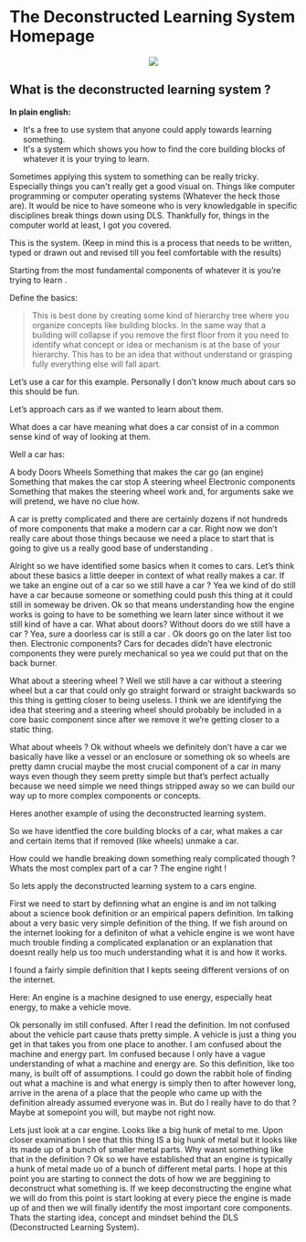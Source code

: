 # The Deconstructed Learning System Homepage

<p align="center">
<img src="https://i.imgur.com/Yky4kVY.png">
</p>

## What is the deconstructed learning system ?

**In plain english:**

- It's a free to use system that anyone could apply towards learning something.
- It's a system which shows you how to find the core building blocks of whatever it is your trying to learn.

Sometimes applying this system to something can be really tricky. Especially things you can't really get a good visual on. Things like computer programming or computer operating systems (Whatever the heck those are).
It would be nice to have someone who is very knowledgable in specific disciplines break things down using DLS.
Thankfully for, things in the computer world at least, I got you covered.

This is the system.
(Keep in mind this is a process that needs to be written, typed or drawn out and revised till you feel comfortable with the results)

Starting from the most fundamental components of whatever it is you’re trying to learn .

Define the basics:
> This is best done by creating some kind of hierarchy tree where you organize concepts like building blocks.
In the same way that a building will collapse if you remove the first floor from it you need to identify what concept or idea or mechanism is at the base of your hierarchy. This has to be an idea that without understand or grasping fully everything else will fall apart.

Let’s use a car for this example. Personally I don’t know much about cars so this should be fun.

Let’s approach cars as if we wanted to learn about them.

What does a car have meaning what does a car consist of in a common sense kind of way of looking at them.

Well a car has:

A body
Doors
Wheels
Something that makes the car go (an engine)
Something that makes the car stop
A steering wheel
Electronic components
Something that makes the steering wheel work and, for arguments sake we will pretend, we have no clue how.


A car is pretty complicated and there are certainly dozens if not hundreds of more components that make a modern car a car. Right now we don’t really care about those things because we need a place to start that is going to give us a really good base of understanding .

Alright so we have identified some basics when it comes to cars. Let’s think about these basics a little deeper in context of what really makes a car.
If we take an engine out of a car so we still have a car ? Yea we kind of do still have a car because someone or something could push this thing at it could still in someway be driven.
Ok so that means understanding how the engine works is going to have to be something we learn later since without it we still kind of have a car.
What about doors? Without doors do we still have a car ? Yea, sure a doorless car is still a car . Ok doors go on the later list too then.
Electronic components? Cars for decades didn’t have electronic components they were purely mechanical so yea we could put that on the back burner.

What about a steering wheel ? Well we still have a car without a steering wheel but a car that could only go straight forward or straight backwards so this thing is getting closer to being useless. I think we are identifying the idea that steering and a steering wheel should probably be included in a core basic component since after we remove it we’re getting closer to a static thing.


What about wheels ?
Ok without wheels we definitely don’t have a car we basically have like a vessel or an enclosure or something ok so wheels are pretty damn crucial maybe the most crucial component of a car in many ways even though they seem pretty simple but that’s perfect actually because we need simple we need things stripped away so we can build our way up to more complex components or concepts.


Heres another example of using the deconstructed learning system. 

So we have identfied the core building blocks of a car, what makes a car and certain items that if removed (like wheels) unmake a car.

How could we handle breaking down something realy complicated though ? 
Whats the most complex part of a car ? The engine right !

So lets apply the deconstructed learning system to a cars engine.

First we need to start by definning what an engine is and im not talking about a science book definition or an empirical papers definition. Im talking about a very basic very simple definition of the thing.
If we fish around on the internet looking for a definiton of what a vehicle engine is we wont have much trouble finding a complicated explanation or an explanation that doesnt really help us too much understanding what it is and how it works.

I found a fairly simple definition that I kepts seeing different versions of on the internet.

Here:
An engine is a machine designed to use energy, especially heat energy, to make a vehicle move.

Ok personally im still confused. After I read the definition.
Im not confused about the vehicle part cause thats pretty simple. A vehicle is just a thing you get in that takes you from one place to another. 
I am confused about the machine and energy part.
Im confused because I only have a vague understanding of what a machine and energy are.
So this definition, like too many, is built off of assumptions.
I could go down the rabbit hole of finding out what a machine is and what energy is simply then to after however long, arrive in the arena of a place that the people who came up with the definition already assumed everyone was in.
But do I really have to do that ? Maybe at somepoint you will, but maybe not right now.

Lets just look at a car engine.
Looks like a big hunk of metal to me.
Upon closer examination I see that this thing IS a big hunk of metal but it looks like its made up of a bunch of smaller metal parts. Why wasnt something like that in the definition ? 
Ok so we have established that an engine is typically a hunk of metal made uo of a bunch of different metal parts.
I hope at this point you are starting to connect the dots of how we are beggining to deconstruct what something is.
If we keep deconstructing the engine what we will do from this point is start looking at every piece the engine is made up of and then we will finally identify the most important core components.
Thats the starting idea, concept and mindset behind the DLS (Deconstructed Learning System).
